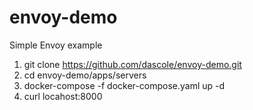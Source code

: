 # envoy-demo
Simple Envoy example

1. git clone https://github.com/dascole/envoy-demo.git
2. cd envoy-demo/apps/servers
3. docker-compose -f docker-compose.yaml up -d
4. curl locahost:8000
